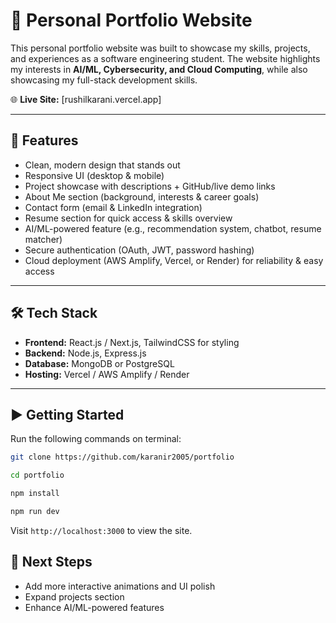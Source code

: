 # 🚀 Personal Portfolio Website

This personal portfolio website was built to showcase my skills, projects, and experiences as a software engineering student. The website highlights my interests in **AI/ML, Cybersecurity, and Cloud Computing**, while also showcasing my full-stack development skills.  

🌐 **Live Site:** [rushilkarani.vercel.app]  

---

## 📌 Features
- Clean, modern design that stands out  
- Responsive UI (desktop & mobile)  
- Project showcase with descriptions + GitHub/live demo links  
- About Me section (background, interests & career goals)  
- Contact form (email & LinkedIn integration)  
- Resume section for quick access & skills overview  
- AI/ML-powered feature (e.g., recommendation system, chatbot, resume matcher)  
- Secure authentication (OAuth, JWT, password hashing)  
- Cloud deployment (AWS Amplify, Vercel, or Render) for reliability & easy access  

---

## 🛠️ Tech Stack
- **Frontend:** React.js / Next.js, TailwindCSS for styling
- **Backend:** Node.js, Express.js
- **Database:** MongoDB or PostgreSQL
- **Hosting:** Vercel / AWS Amplify / Render

---

## ▶️ Getting Started

Run the following commands on terminal:
```bash
git clone https://github.com/karanir2005/portfolio
```
```bash
cd portfolio
```
```bash
npm install
```
```bash
npm run dev
```
Visit `http://localhost:3000` to view the site.

## 🎯 Next Steps
- Add more interactive animations and UI polish
- Expand projects section
- Enhance AI/ML-powered features
